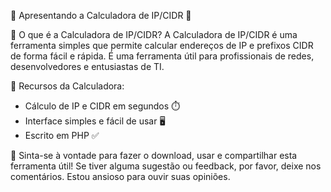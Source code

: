 🚀 Apresentando a Calculadora de IP/CIDR 🚀

🔹 O que é a Calculadora de IP/CIDR?
A Calculadora de IP/CIDR é uma ferramenta simples que permite calcular endereços de IP e prefixos CIDR de forma fácil e rápida. É uma ferramenta útil para profissionais de redes, desenvolvedores e entusiastas de TI.

🔹 Recursos da Calculadora:
- Cálculo de IP e CIDR em segundos ⏱️
- Interface simples e fácil de usar 🖥️
- Escrito em PHP ✅

🔗 Sinta-se à vontade para fazer o download, usar e compartilhar esta ferramenta útil! Se tiver alguma sugestão ou feedback, por favor, deixe nos comentários. Estou ansioso para ouvir suas opiniões.
